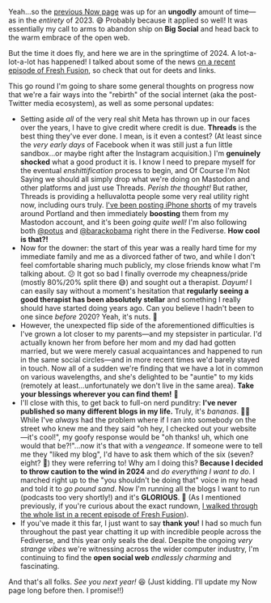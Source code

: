 ---
---

Yeah…so the [previous Now page](/now/2022-11-16) was up for an **ungodly** amount of time—as in the _entirety_ of 2023. 😅 Probably because it applied so well! It was essentially my call to arms to abandon ship on **Big Social** and head back to the warm embrace of the open web.

But the time it does fly, and here we are in the springtime of 2024. A lot-a-lot-a-lot has happened! I talked about some of the news [on a recent episode of Fresh Fusion](/podcast/113/), so check that out for deets and links.

This go round I'm going to share some general thoughts on progress now that we're a fair ways into the "rebirth" of the social internet (aka the post-Twitter media ecosystem), as well as some personal updates:

* Setting aside _all_ of the very real shit Meta has thrown up in our faces over the years, I have to give credit where credit is due. **Threads** is the best thing they've ever done. I mean, is it even a contest? (At least since the _very early days_ of Facebook when it was still just a fun little sandbox…or maybe right after the Instagram acquisition.) I'm **genuinely shocked** what a good product it is. I know I need to prepare myself for the eventual _enshittification_ process to begin, and Of Course I'm Not Saying we should all simply drop what we're doing on Mastodon and other platforms and just use Threads. _Perish the thought!_ But rather, Threads is providing a helluvalotta people some very real utility right now, including ours truly. [I've been posting iPhone shorts](https://threads.net/@essentiallifejared) of my travels around Portland and then immediately **boosting** them from my Mastodon account, and it's been _going quite well!_ I'm also following both [@potus](https://threads.net/@potus) and [@barackobama](https://threads.net/barackobama) right there in the Fediverse. **How cool is that?!**
* Now for the downer: the start of this year was a really hard time for my immediate family and me as a divorced father of two, and while I don't feel comfortable sharing much publicly, my close friends know what I'm talking about. 😕 It got so bad I finally overrode my cheapness/pride (mostly 80%/20% split there 😅) and sought out a therapist. _Dayum!_ I can easily say without a moment's hesitation that **regularly seeing a good therapist has been absolutely stellar** and something I really should have started doing years ago. Can you believe I hadn't been to one since _before_ 2020? Yeah, it's nuts. 🤪
* However, the unexpected flip side of the aforementioned difficulties is I've grown a lot closer to my parents—and my stepsister in particular. I'd actually known her from before her mom and my dad had gotten married, but we were merely casual acquaintances and happened to run in the same social circles—and in more recent times we'd barely stayed in touch. Now all of a sudden we're finding that we have a lot in common on various wavelengths, and she's delighted to be "auntie" to my kids (remotely at least…unfortunately we don't live in the same area). **Take your blessings wherever you can find them!** 🥰
* I'll close with this, to get back to full-on nerd punditry: **I've never published so many different blogs in my life.** Truly, it's _bananas_. 🍌🍌 While I've _always_ had the problem where if I ran into somebody on the street who knew me and they said "oh hey, I checked out your website—it's cool!", my goofy response would be "oh thanks! uh, which one would that be?!"…now it's that with a _vengeance_. If someone were to tell me they "liked my blog", I'd have to ask them which of the six (seven? eight? 🤣) they were referring to! Why am I doing this? **Because I decided to throw caution to the wind in 2024** and _do everything I want to do_. I marched right up to the "you shouldn't be doing that" voice in my head and told it to _go pound sand_. Now I'm running all the blogs I want to run (podcasts too very shortly!) and it's **GLORIOUS**. 🥰 (As I mentioned previously, if you're curious about the exact rundown, [I walked through the whole list in a recent episode of Fresh Fusion](/podcast/113/)).
* If you've made it this far, I just want to say **thank you!** I had so much fun throughout the past year chatting it up with incredible people across the Fediverse, and this year only seals the deal. Despite the ongoing _very strange vibes_ we're witnessing across the wider computer industry, I'm continuing to find the **open social web** _endlessly charming_ and fascinating.

And that's all folks. _See you next year!_ 😆 (Just kidding. I'll update my Now page long before then. I promise!!)